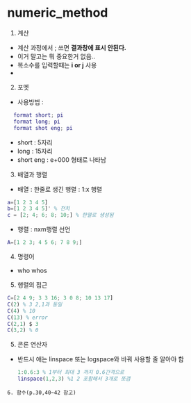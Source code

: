 # numeric_method
1. 계산
- 계산 과정에서 ; 쓰면 **결과창에 표시 안된다.**
- 이거 말고는 뭐 중요한거 없음..
- 복소수를 입력할때는 **i or j** 사용
- 
2. 포멧
- 사용방법 :
```matlab
  format short; pi
  format long; pi
  format shot eng; pi
```
  
- short : 5자리
- long : 15자리
- short eng : e+000 형태로 나타남
3. 배열과 행렬
- 배열 : 한줄로 생긴 행렬 : 1:x 행렬
```matlab
a=[1 2 3 4 5]
b=[1 2 3 4 5]' % 전치
c = [2; 4; 6; 8; 10;] % 한열로 생성됨
```
- 행렬 : nxm행렬 선언
```matlab
A=[1 2 3; 4 5 6; 7 8 9;]
```
4. 명령어
- who whos
5. 행렬의 접근
  ```matlab
C=[2 4 9; 3 3 16; 3 0 8; 10 13 17]
C(2) % 3 2,1과 동일 
C(4) % 10
C(13) % error
C(2,1) $ 3
C(3,2) % 0
```
5. 콘론 연산자
- 반드시 애는 linspace 또는 logspace와 바꿔 사용할 줄 알아야 함
  ```matlab
  1:0.6:3 % 1부터 최대 3 까지 0.6간격으로
  linspace(1,2,3) %1 2 포함해서 3개로 쪼갬
```
6. 함수(p.30,40~42 참고)
  
